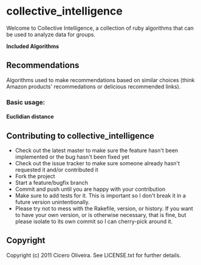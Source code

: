 collective_intelligence
=======================

Welcome to Collective Intelligence, a collection of ruby algorithms that can be used to analyze data for groups.

**Included Algorithms**

Recommendations
---------------

Algorithms used to make recommendations based on similar choices (think Amazon products' recommedations or delicious recommended links).

### Basic usage:

#### Euclidian distance

Contributing to collective_intelligence
---------------------------------------
 
* Check out the latest master to make sure the feature hasn't been implemented or the bug hasn't been fixed yet
* Check out the issue tracker to make sure someone already hasn't requested it and/or contributed it
* Fork the project
* Start a feature/bugfix branch
* Commit and push until you are happy with your contribution
* Make sure to add tests for it. This is important so I don't break it in a future version unintentionally.
* Please try not to mess with the Rakefile, version, or history. If you want to have your own version, or is otherwise necessary, that is fine, but please isolate to its own commit so I can cherry-pick around it.

Copyright
---------

Copyright (c) 2011 Cicero Oliveira. See LICENSE.txt for
further details.

